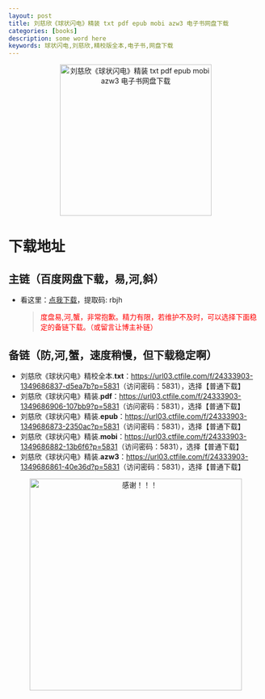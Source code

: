 ```yaml
---
layout: post
title: 刘慈欣《球状闪电》精装 txt pdf epub mobi azw3 电子书网盘下载
categories: [books]
description: some word here
keywords: 球状闪电,刘慈欣,精校版全本,电子书,网盘下载
---
```


<div align="center"><img src="https://qweree.cn/wp-content/uploads/2024/08/qiu-xing-shan-dian-tuya.jpg" alt="刘慈欣《球状闪电》精装 txt pdf epub mobi azw3 电子书网盘下载" width="300px" height="auto"></div>

# 下载地址

## 主链（百度网盘下载，易,河,斜）

- 看这里：[点我下载](https://pan.baidu.com/s/1iMXUbSbtZQZjDcqDmnWUyw?pwd=rbjh)，提取码: rbjh

  > <p style="color:red" >度盘易,河,蟹，非常抱歉。精力有限，若维护不及时，可以选择下面稳定的备链下载。（或留言让博主补链）</p>

## 备链（防,河,蟹，速度稍慢，但下载稳定啊）

- 刘慈欣《球状闪电》精校全本.**txt**：<https://url03.ctfile.com/f/24333903-1349686837-d5ea7b?p=5831>（访问密码：5831），选择【普通下载】
- 刘慈欣《球状闪电》精装.**pdf**：<https://url03.ctfile.com/f/24333903-1349686906-107bb9?p=5831>（访问密码：5831），选择【普通下载】
- 刘慈欣《球状闪电》精装.**epub**：<https://url03.ctfile.com/f/24333903-1349686873-2350ac?p=5831>（访问密码：5831），选择【普通下载】
- 刘慈欣《球状闪电》精装.**mobi**：<https://url03.ctfile.com/f/24333903-1349686882-13b6f6?p=5831>（访问密码：5831），选择【普通下载】
- 刘慈欣《球状闪电》精装.**azw3**：<https://url03.ctfile.com/f/24333903-1349686861-40e36d?p=5831>（访问密码：5831），选择【普通下载】

<div align="center"><img src="https://pic.imgdb.cn/item/661246bf68eb935713c7f81c.gif" alt="感谢！！！" width="420px" height="auto"/></div>
